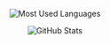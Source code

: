 <p align="center"><img src="https://github-readme-stats.vercel.app/api/top-langs/?username=orginux&layout=compact&hide=html&theme=tokyonight" alt="Most Used Languages" /></p>

<p align="center"><img src="https://github-readme-stats.vercel.app/api?username=orginux&layout=compact&show_icons=true&count_private=true&theme=tokyonight&show=reviews&hide_rank=false&rank_icon=github" alt="GitHub Stats" /></p>

